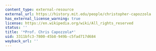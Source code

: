 ```yaml
---
content_type: external-resource
external_url: https://history.mit.edu/people/christopher-capozzola
has_external_license_warning: true
license: https://en.wikipedia.org/wiki/All_rights_reserved
status: ''
title: '*Prof. Chris Capozzola*'
uid: 3311bfc3-7800-45b8-949b-c5fad717d684
wayback_url: ''
---
```

